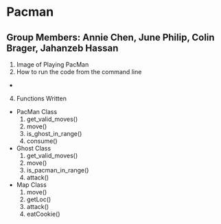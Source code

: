 # Pacman

## Group Members: Annie Chen, June Philip, Colin Brager, Jahanzeb Hassan

1. Image of Playing PacMan
2. How to run the code from the command line
  - 
4. Functions Written
  - PacMan Class
    1. get_valid_moves()
    2. move()
    3. is_ghost_in_range()
    4. consume()
  - Ghost Class
    1. get_valid_moves()
    2. move()
    3. is_pacman_in_range()
    4. attack()
  - Map Class
    1. move()
    2. getLoc()
    3. attack()
    4. eatCookie()


